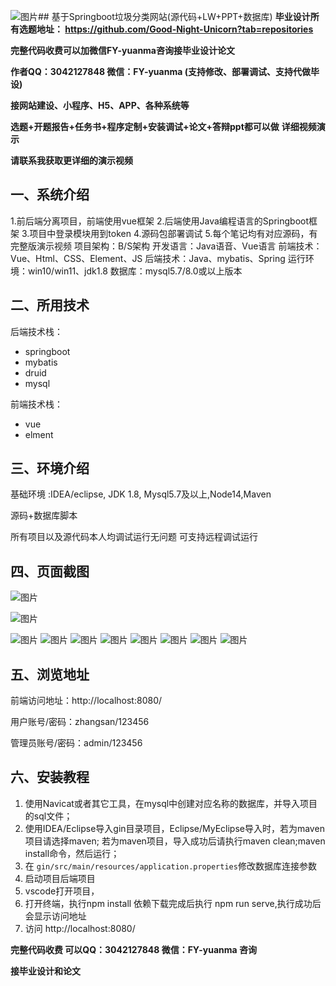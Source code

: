 ![图片](https://github.com/user-attachments/assets/ed4e3bce-d826-43f5-a086-ae60b614afb2)## 基于Springboot垃圾分类网站(源代码+LW+PPT+数据库)
**毕业设计所有选题地址： https://github.com/Good-Night-Unicorn?tab=repositories**

**完整代码收费可以加微信FY-yuanma咨询接毕业设计论文**

**作者QQ：3042127848 微信：FY-yuanma (支持修改、部署调试、支持代做毕设)**

**接网站建设、小程序、H5、APP、各种系统等**

**选题+开题报告+任务书+程序定制+安装调试+论文+答辩ppt都可以做**
**详细视频演示**

**请联系我获取更详细的演示视频**

## 一、系统介绍

1.前后端分离项目，前端使用vue框架
2.后端使用Java编程语言的Springboot框架
3.项目中登录模块用到token
4.源码包部署调试
5.每个笔记均有对应源码，有完整版演示视频
项目架构：B/S架构
开发语言：Java语音、Vue语言
前端技术：Vue、Html、CSS、Element、JS
后端技术：Java、mybatis、Spring
运行环境：win10/win11、jdk1.8
数据库：mysql5.7/8.0或以上版本

## 二、所用技术

后端技术栈：

- springboot
- mybatis
- druid
- mysql

前端技术栈：

- vue
- elment



## 三、环境介绍

基础环境 :IDEA/eclipse, JDK 1.8, Mysql5.7及以上,Node14,Maven

源码+数据库脚本

所有项目以及源代码本人均调试运行无问题 可支持远程调试运行

## 四、页面截图

![图片](https://github.com/user-attachments/assets/41e32d58-28bf-4905-81c1-026760684899)

![图片](https://github.com/user-attachments/assets/d5e3986c-6e5a-4153-a229-4c35fcd7ea3f)

![图片](https://github.com/user-attachments/assets/db426fdb-d312-48d3-b2d7-c65ad7c2c797)
![图片](https://github.com/user-attachments/assets/72ac7c38-ef18-4a02-a313-fc9308f63259)
![图片](https://github.com/user-attachments/assets/1b7152f3-d7c4-42ec-a492-ae86bd7b1656)
![图片](https://github.com/user-attachments/assets/3edf2bf1-ddb9-4f61-a853-c1ed121366aa)
![图片](https://github.com/user-attachments/assets/e8d702ea-18b5-4ddc-9ac0-64fe271a9bca)
![图片](https://github.com/user-attachments/assets/e6b5ff8c-6354-4fbc-bfe1-5d88b6ea66cd)
![图片](https://github.com/user-attachments/assets/4a04b2d4-989a-4514-9d1d-20f8af4f328d)
![图片](https://github.com/user-attachments/assets/2ad0c7ce-b0d2-4896-9476-7a5b0a542101)

## 五、浏览地址

前端访问地址：http://localhost:8080/

用户账号/密码：zhangsan/123456

管理员账号/密码：admin/123456  

## 六、安装教程

1. 使用Navicat或者其它工具，在mysql中创建对应名称的数据库，并导入项目的sql文件；
2. 使用IDEA/Eclipse导入gin目录项目，Eclipse/MyEclipse导入时，若为maven项目请选择maven;
   若为maven项目，导入成功后请执行maven clean;maven install命令，然后运行；
3. 在 `gin/src/main/resources/application.properties`修改数据库连接参数
4. 启动项目后端项目 
5. vscode打开项目，
6. 打开终端，执行npm install 依赖下载完成后执行 npm run serve,执行成功后会显示访问地址
7. 访问  http://localhost:8080/

**完整代码收费  可以QQ：3042127848 微信：FY-yuanma 咨询**

**接毕业设计和论文**
